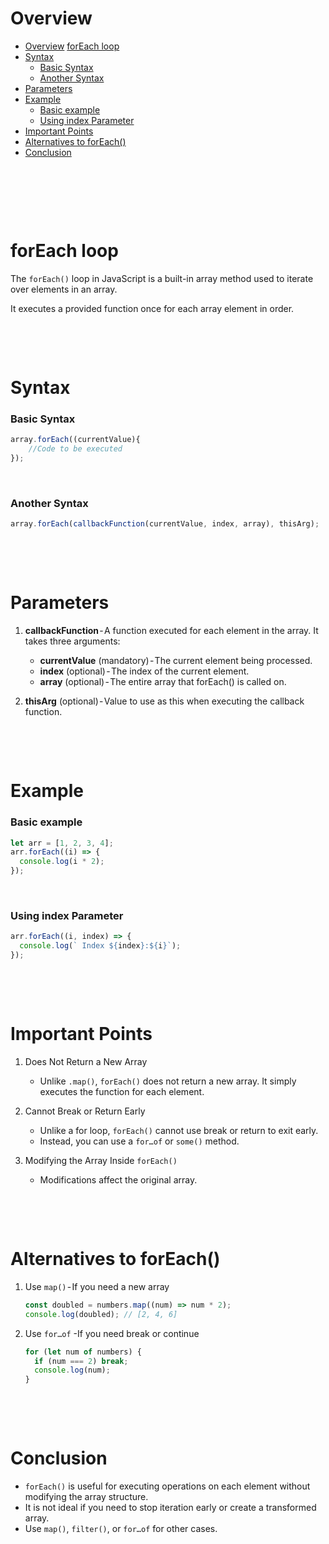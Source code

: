 # Overview

- [Overview](#overview)
  [forEach loop](#foreach-loop)
- [Syntax](#syntax)
  - [Basic Syntax](#basic-syntax)
  - [Another Syntax](#another-syntax)
- [Parameters](#parameters)
- [Example](#example)
  - [Basic example](#basic-example)
  - [Using index Parameter](#using-index-parameter)
- [Important Points](#important-points)
- [Alternatives to forEach()](#alternatives-to-foreach)
- [Conclusion](#conclusion)

&nbsp;

&nbsp;

&nbsp;

# forEach loop

The `forEach()` loop in JavaScript is a built-in array method used to iterate over elements in an array.

It executes a provided function once for each array element in order.

&nbsp;

&nbsp;

# Syntax

### Basic Syntax

```js
array.forEach((currentValue){
    //Code to be executed
});
```

&nbsp;

### Another Syntax

```js
array.forEach(callbackFunction(currentValue, index, array), thisArg);
```

&nbsp;

&nbsp;

# Parameters

1. **callbackFunction** - A function executed for each element in the array. It takes three arguments:

   - **currentValue** (mandatory) - The current element being processed.
   - **index** (optional) - The index of the current element.
   - **array** (optional) - The entire array that forEach() is called on.

2. **thisArg** (optional) - Value to use as this when executing the callback function.

&nbsp;

&nbsp;

# Example

### Basic example

```js
let arr = [1, 2, 3, 4];
arr.forEach((i) => {
  console.log(i * 2);
});
```

&nbsp;

### Using index Parameter

```js
arr.forEach((i, index) => {
  console.log(` Index ${index}:${i}`);
});
```

&nbsp;

&nbsp;

# Important Points

1. Does Not Return a New Array

   - Unlike `.map()`, `forEach()` does not return a new array. It simply executes the function for each element.

2. Cannot Break or Return Early

   - Unlike a for loop, `forEach()` cannot use break or return to exit early.
   - Instead, you can use a `for…of` or `some()` method.

3. Modifying the Array Inside `forEach()`

   - Modifications affect the original array.

&nbsp;

&nbsp;

# Alternatives to forEach()

1. Use `map()` - If you need a new array

   ```js
   const doubled = numbers.map((num) => num * 2);
   console.log(doubled); // [2, 4, 6]
   ```

2. Use `for…of` -If you need break or continue

   ```js
   for (let num of numbers) {
     if (num === 2) break;
     console.log(num);
   }
   ```

&nbsp;

&nbsp;

# Conclusion

- `forEach()` is useful for executing operations on each element without modifying the array structure.
- It is not ideal if you need to stop iteration early or create a transformed array.
- Use `map()`, `filter()`, or `for…of` for other cases.

&nbsp;
&nbsp;
&nbsp;
&nbsp;
